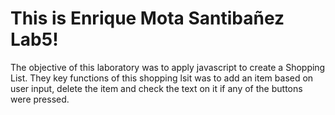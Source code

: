 <h1>This is Enrique Mota Santibañez Lab5!</h1>
<p>The objective of this laboratory was to apply javascript to create a Shopping List. They key functions of this shopping lsit was to add an item based on user input, delete the item and check the text on it if any of the buttons were pressed.</p>